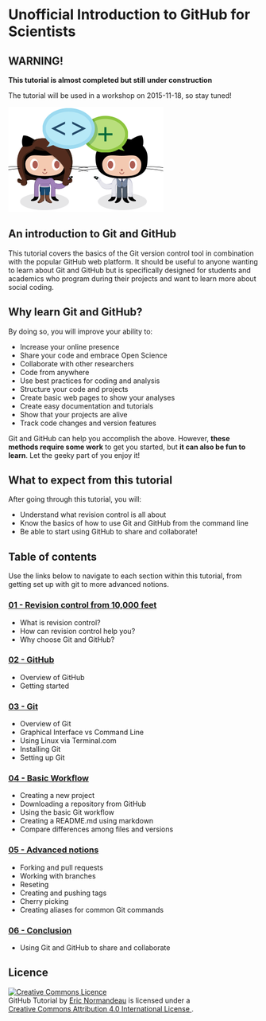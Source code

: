 # Unofficial Introduction to GitHub for Scientists

## WARNING!

**This tutorial is almost completed but still under construction**

The tutorial will be used in a workshop on 2015-11-18, so stay tuned!

![be social](images/be-social.gif)

## An introduction to Git and GitHub

This tutorial covers the basics of the Git version control tool in combination
with the popular GitHub web platform. It should be useful to anyone wanting to
learn about Git and GitHub but is specifically designed for students and academics
who program during their projects and want to learn more about
social coding.

## Why learn Git and GitHub?

By doing so, you will improve your ability to:

- Increase your online presence
- Share your code and embrace Open Science
- Collaborate with other researchers
- Code from anywhere
- Use best practices for coding and analysis
- Structure your code and projects
- Create basic web pages to show your analyses
- Create easy documentation and tutorials
- Show that your projects are alive
- Track code changes and version features

Git and GitHub can help you accomplish the above. However, **these methods require some
work** to get you started, but **it can also be fun to learn**. Let the geeky
part of you enjoy it!

## What to expect from this tutorial

After going through this tutorial, you will:
- Understand what revision control is all about
- Know the basics of how to use Git and GitHub from the command line
- Be able to start using GitHub to share and collaborate!

## Table of contents
Use the links below to navigate to each section within this tutorial, from getting set up 
with git to more advanced notions.

### [01 - Revision control from 10,000 feet](files/01_revision_control.md)

- What is revision control?
- How can revision control help you?
- Why choose Git and GitHub?

### [02 - GitHub](files/02_github.md)

- Overview of GitHub
- Getting started

### [03 - Git](files/03_git.md)

- Overview of Git
- Graphical Interface vs Command Line
- Using Linux via Terminal.com
- Installing Git
- Setting up Git

### [04 - Basic Workflow](files/04_basic_workflow.md)

- Creating a new project
- Downloading a repository from GitHub
- Using the basic Git workflow
- Creating a README.md using markdown
- Compare differences among files and versions

### [05 - Advanced notions](files/05_advanced_notions.md)

- Forking and pull requests
- Working with branches
- Reseting
- Creating and pushing tags
- Cherry picking
- Creating aliases for common Git commands

### [06 - Conclusion](files/06_conclusion.md)

- Using Git and GitHub to share and collaborate

## Licence

<a rel="license" href="http://creativecommons.org/licenses/by/4.0/"><img
  alt="Creative Commons Licence" style="border-width:0"
  src="https://i.creativecommons.org/l/by/4.0/88x31.png" /></a><br/><span
  xmlns:dct="http://purl.org/dc/terms/" href="http://purl.org/dc/dcmitype/Text"
  property="dct:title" rel="dct:type">GitHub Tutorial</span> by <a
  xmlns:cc="http://creativecommons.org/ns#"
  href="https://github.com/enormandeau/github_tutorial"
  property="cc:attributionName" rel="cc:attributionURL">Eric Normandeau</a> is
  licensed under a <br/><a rel="license"
  href="http://creativecommons.org/licenses/by/4.0/" target="_blank">Creative Commons Attribution
  4.0 International License
  </a>.
